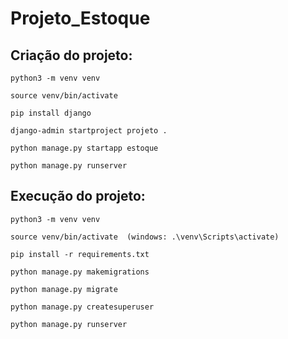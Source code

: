 # Projeto_Estoque

## Criação do projeto:

`python3 -m venv venv`

`source venv/bin/activate`

`pip install django`

`django-admin startproject projeto .`

`python manage.py startapp estoque`

`python manage.py runserver`


## Execução do projeto:

`python3 -m venv venv`

`source venv/bin/activate  (windows: .\venv\Scripts\activate)`

`pip install -r requirements.txt`

`python manage.py makemigrations`

`python manage.py migrate`

`python manage.py createsuperuser`

`python manage.py runserver`
